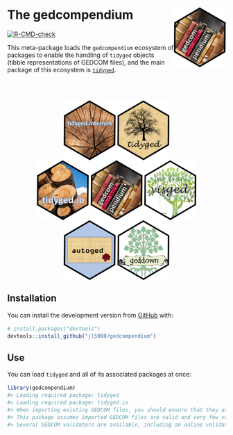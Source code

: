
<!-- README.md is generated from README.Rmd. Please edit that file -->

# The gedcompendium <img src='man/figures/logo.png' align="right" height="138" />

<!-- badges: start -->

[![R-CMD-check](https://github.com/jl5000/gedcompendium/workflows/R-CMD-check/badge.svg)](https://github.com/jl5000/gedcompendium/actions)
<!-- badges: end -->

This meta-package loads the `gedcompendium` ecosystem of packages to
enable the handling of `tidyged` objects (tibble representations of
GEDCOM files), and the main package of this ecosystem is
[`tidyged`](https://jl5000.github.io/tidyged/).

<br> <br>

<center>

<a href="https://github.com/jl5000/tidyged.internals"><img src="https://raw.githubusercontent.com/jl5000/tidyged.internals/main/man/figures/logo.png" align="center" height="138"></a>
<a href="https://github.com/jl5000/tidyged"><img src="https://raw.githubusercontent.com/jl5000/tidyged/master/man/figures/logo.png" align="center" height="138"></a>
<br>
<a href="https://github.com/jl5000/tidyged.io"><img src="https://raw.githubusercontent.com/jl5000/tidyged.io/main/man/figures/logo.png" align="center" height="138"></a>
<a href="https://github.com/jl5000/gedcompendium"><img src="https://raw.githubusercontent.com/jl5000/gedcompendium/main/man/figures/logo.png" align="center" height="138"></a>
<a href="https://github.com/jl5000/visged"><img src="https://raw.githubusercontent.com/jl5000/visged/master/man/figures/logo.png" align="center" height="138"></a>
<br>
<a href="https://github.com/jl5000/autoged"><img src="https://raw.githubusercontent.com/jl5000/autoged/main/man/figures/logo.png" align="center" height="138"></a>
<a href="https://github.com/jl5000/geddown"><img src="https://raw.githubusercontent.com/jl5000/geddown/main/man/figures/logo.png" align="center" height="138"></a>

</center>

## Installation

You can install the development version from
[GitHub](https://github.com/) with:

``` r
# install.packages("devtools")
devtools::install_github("jl5000/gedcompendium")
```

## Use

You can load `tidyged` and all of its associated packages at once:

``` r
library(gedcompendium)
#> Loading required package: tidyged
#> Loading required package: tidyged.io
#> When importing existing GEDCOM files, you should ensure that they are error free.
#> This package assumes imported GEDCOM files are valid and very few validation checks are carried out.
#> Several GEDCOM validators are available, including an online validator at http://ged-inline.elasticbeanstalk.com/
```
